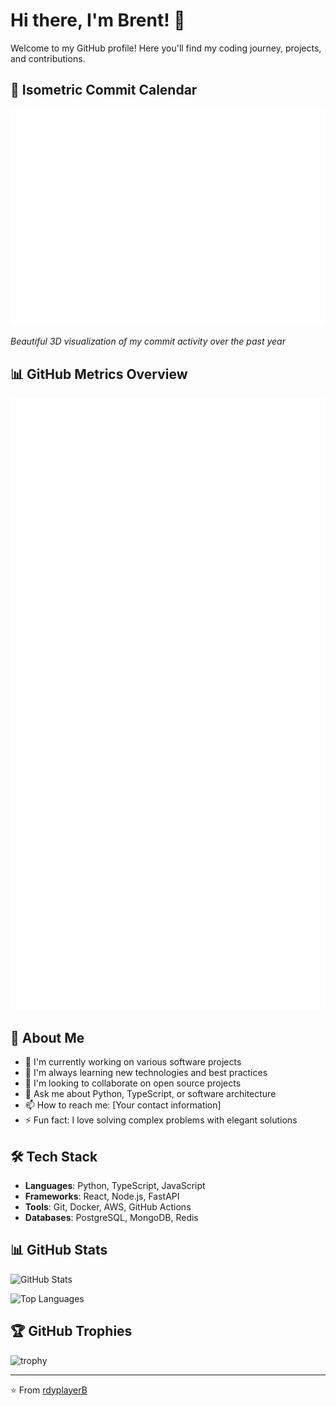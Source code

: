 # Hi there, I'm Brent! 👋

Welcome to my GitHub profile! Here you'll find my coding journey, projects, and contributions.

## 📅 Isometric Commit Calendar

![Isometric Commit Calendar](https://github.com/rdyplayerB/rdyplayerB/blob/main/metrics.plugin.isocalendar.svg)

*Beautiful 3D visualization of my commit activity over the past year*

## 📊 GitHub Metrics Overview

![GitHub Metrics](https://github.com/rdyplayerB/rdyplayerB/blob/main/metrics.svg)

## 🚀 About Me

- 🔭 I'm currently working on various software projects
- 🌱 I'm always learning new technologies and best practices
- 👯 I'm looking to collaborate on open source projects
- 💬 Ask me about Python, TypeScript, or software architecture
- 📫 How to reach me: [Your contact information]
- ⚡ Fun fact: I love solving complex problems with elegant solutions

## 🛠️ Tech Stack

- **Languages**: Python, TypeScript, JavaScript
- **Frameworks**: React, Node.js, FastAPI
- **Tools**: Git, Docker, AWS, GitHub Actions
- **Databases**: PostgreSQL, MongoDB, Redis

## 📊 GitHub Stats

![GitHub Stats](https://github-readme-stats.vercel.app/api?username=rdyplayerB&show_icons=true&theme=dark&hide_border=true)

![Top Languages](https://github-readme-stats.vercel.app/api/top-langs/?username=rdyplayerB&layout=compact&theme=dark&hide_border=true)

## 🏆 GitHub Trophies

![trophy](https://github-profile-trophy.vercel.app/?username=rdyplayerB&theme=darkhub&no-frame=true&column=7)

---

⭐ From [rdyplayerB](https://github.com/rdyplayerB)
